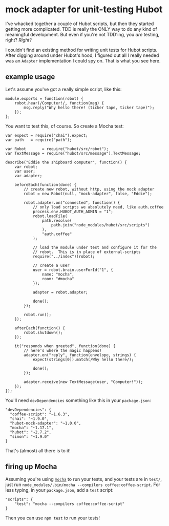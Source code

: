 # mock adapter for unit-testing Hubot

I've whacked together a couple of Hubot scripts, but then they started getting
more complicated.  TDD is really the ONLY way to do any kind of meaningful
development.  But even if you're not TDD'ing, you *are* testing, right?
_Right_?

I couldn't find an existing method for writing unit tests for Hubot scripts.
After digging around under Hubot's hood, I figured out all I really needed was
an `Adapter` implementation I could spy on.  That is what you see here.

## example usage

Let's assume you've got a really simple script, like this:

    module.exports = function(robot) {
        robot.hear(/Computer!/, function(msg) {
            msg.reply("Why hello there! (ticker tape, ticker tape)");
        });
    };

You want to test this, of course.  So create a Mocha test:
    
    var expect = require("chai").expect;
    var path   = require("path");

    var Robot       = require("hubot/src/robot");
    var TextMessage = require("hubot/src/message").TextMessage;

    describe("Eddie the shipboard computer", function() {
        var robot;
        var user;
        var adapter;

        beforeEach(function(done) {
            // create new robot, without http, using the mock adapter
            robot = new Robot(null, "mock-adapter", false, "Eddie");

            robot.adapter.on("connected", function() {
                // only load scripts we absolutely need, like auth.coffee
                process.env.HUBOT_AUTH_ADMIN = "1";
                robot.loadFile(
                    path.resolve(
                        path.join("node_modules/hubot/src/scripts")
                    ),
                    "auth.coffee"
                );

                // load the module under test and configure it for the
                // robot.  This is in place of external-scripts
                require("../index")(robot);

                // create a user
                user = robot.brain.userForId("1", {
                    name: "mocha",
                    room: "#mocha"
                });

                adapter = robot.adapter;
                
                done();
            });

            robot.run();
        });

        afterEach(function() {
            robot.shutdown();
        });

        it("responds when greeted", function(done) {
            // here's where the magic happens!
            adapter.on("reply", function(envelope, strings) {
                expect(strings[0]).match(/Why hello there/);

                done();
            });

            adapter.receive(new TextMessage(user, "Computer!"));
        });
    });

You'll need `devDependencies` something like this in your `package.json`:

    "devDependencies": {
      "coffee-script": "~1.6.3",
      "chai": "~1.9.0",
      "hubot-mock-adapter": "~1.0.0",
      "mocha": "~1.17.1",
      "hubot": "~2.7.2",
      "sinon": "~1.9.0"
    }


That's (almost) all there is to it!

## firing up Mocha

Assuming you're using [`mocha`][mocha] to run your tests, and your
tests are in `test/`, just run `node_modules/.bin/mocha --compilers coffee:coffee-script`.
For less typing, in your `package.json`, add a `test` script:

    "scripts": {
        "test": "mocha --compilers coffee:coffee-script"
    }

Then you can use `npm test` to run your tests!

[mocha]: https://github.com/mhevery/jasmine-node
